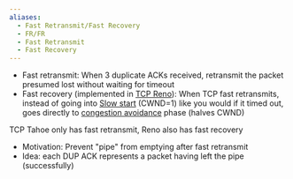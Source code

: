 ```yaml
---
aliases:
  - Fast Retransmit/Fast Recovery
  - FR/FR
  - Fast Retransmit
  - Fast Recovery
---
```

- Fast retransmit: When 3 duplicate ACKs received, retransmit the packet presumed lost without waiting for timeout
- Fast recovery (implemented in [TCP Reno](TCP%20Variants.md#Reno)): When TCP fast retransmits, instead of going into [Slow start](Congestion/Slow%20start.md) (CWND=1) like you would if it timed out, goes directly to [congestion avoidance](Congestion%20Avoidance) phase (halves CWND)

TCP Tahoe only has fast retransmit, Reno also has fast recovery

- Motivation: Prevent "pipe" from emptying after fast retransmit
- Idea: each DUP ACK represents a packet having left the pipe (successfully)
